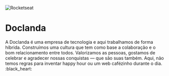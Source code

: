![Rocketseat](https://firebasestorage.googleapis.com/v0/b/businx-app.appspot.com/o/doclanda.png?alt=media&token=7dd5d59e-4c75-4714-b5e3-37d7e4320b83)

<h1>Doclanda</h1>
<p>A Doclanda é uma empresa de tecnologia e aqui trabalhamos de forma híbrida. Construímos uma cultura que tem como base a colaboração e o bom relacionamento entre todos. Valorizamos as pessoas, gostamos de celebrar e agradecer nossas conquistas — que são suas também. Aqui, não temos regras para inventar happy hour ou um web cafézinho durante o dia. :black_heart:</p>
